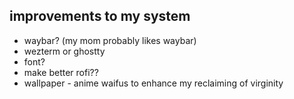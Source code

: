 ## improvements to my system
- waybar? (my mom probably likes waybar)
- wezterm or ghostty
- font?
- make better rofi??
- wallpaper - anime waifus to enhance my reclaiming of virginity

